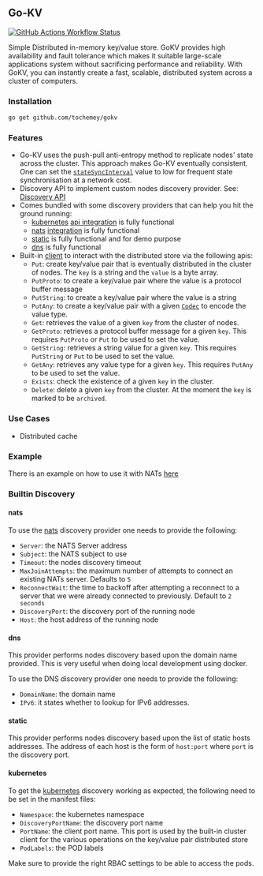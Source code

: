 ## Go-KV

[![GitHub Actions Workflow Status](https://img.shields.io/github/actions/workflow/status/Tochemey/gokv/build.yml)]((https://github.com/Tochemey/gokv/actions/workflows/build.yml))

Simple Distributed in-memory key/value store. GoKV provides high availability and fault tolerance which makes it suitable large-scale applications system without sacrificing performance and reliability. 
With GoKV, you can instantly create a fast, scalable, distributed system  across a cluster of computers. 

### Installation

```bash
go get github.com/tochemey/gokv
```

### Features

- Go-KV uses the push-pull anti-entropy method to replicate nodes' state across the cluster. This approach makes Go-KV eventually consistent.
  One can set the [`stateSyncInterval`](./cluster/config.go) value to low for frequent state synchronisation at a network cost.
- Discovery API to implement custom nodes discovery provider. See: [Discovery API](./discovery/provider.go)
- Comes bundled with some discovery providers that can help you hit the ground running:
    - [kubernetes](https://kubernetes.io/docs/home/) [api integration](./discovery/kubernetes) is fully functional
    - [nats](https://nats.io/) [integration](./discovery/nats) is fully functional
    - [static](./discovery/static) is fully functional and for demo purpose
    - [dns](./discovery/dnssd) is fully functional
- Built-in [client](./cluster/client.go) to interact with the distributed store via the following apis:
    - `Put`: create key/value pair that is eventually distributed in the cluster of nodes. The `key` is a string and the `value` is a byte array.
    - `PutProto`: to create a key/value pair where the value is a protocol buffer message
    - `PutString`: to create a key/value pair where the value is a string
    - `PutAny`: to create a key/value pair with a given [`Codec`](./cluster/codec.go) to encode the value type.
    - `Get`: retrieves the value of a given `key` from the cluster of nodes.
    - `GetProto`: retrieves a protocol buffer message for a given `key`. This requires `PutProto` or `Put` to be used to set the value.
    - `GetString`: retrieves a string value for a given `key`. This requires `PutString` or `Put` to be used to set the value.
    - `GetAny`: retrieves any value type for a given `key`. This requires `PutAny` to be used to set the value.
    - `Exists`: check the existence of a given `key` in the cluster.
    - `Delete`: delete a given `key` from the cluster. At the moment the `key` is marked to be `archived`.

### Use Cases

- Distributed cache

### Example

There is an example on how to use it with NATs [here](./example/example.go)

### Builtin Discovery

#### nats

To use the [nats](https://nats.io/) discovery provider one needs to provide the following:

- `Server`: the NATS Server address
- `Subject`: the NATS subject to use
- `Timeout`: the nodes discovery timeout
- `MaxJoinAttempts`: the maximum number of attempts to connect an existing NATs server. Defaults to `5`
- `ReconnectWait`: the time to backoff after attempting a reconnect to a server that we were already connected to previously. Default to `2 seconds`
- `DiscoveryPort`: the discovery port of the running node
- `Host`: the host address of the running node

#### dns

This provider performs nodes discovery based upon the domain name provided. This is very useful when doing local development
using docker.

To use the DNS discovery provider one needs to provide the following:

- `DomainName`: the domain name
- `IPv6`: it states whether to lookup for IPv6 addresses.

#### static

This provider performs nodes discovery based upon the list of static hosts addresses.
The address of each host is the form of `host:port` where `port` is the discovery port.

#### kubernetes

To get the [kubernetes](https://kubernetes.io/docs/home/) discovery working as expected, the following need to be set in the manifest files:

- `Namespace`: the kubernetes namespace
- `DiscoveryPortName`: the discovery port name
- `PortName`: the client port name. This port is used by the built-in cluster client for the various operations on the key/value pair distributed store
- `PodLabels`: the POD labels

Make sure to provide the right RBAC settings to be able to access the pods.